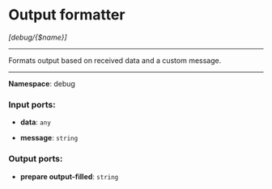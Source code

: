 # Output formatter

_[debug/{$name}]_

---

Formats output based on received data and a custom message.

---

__Namespace__: debug

### Input ports:

* __data__: ` any `


* __message__: ` string `

### Output ports:

* __prepare output-filled__: ` string `


